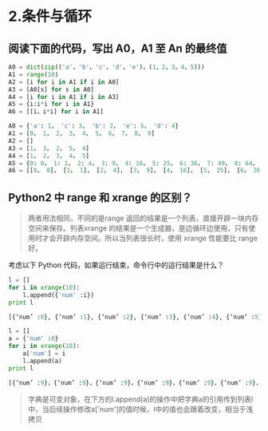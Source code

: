 # 2.条件与循环

## 阅读下面的代码，写出 A0，A1 至 An 的最终值

```python
A0 = dict(zip(('a'，'b'，'c'，'d'，'e')，(1，2，3，4，5)))
A1 = range(10)
A2 = [i for i in A1 if i in A0]
A3 = [A0[s] for s in A0]
A4 = [i for i in A1 if i in A3]
A5 = {i:i*i for i in A1}
A6 = [[i，i*i] for i in A1]
```

```python
A0 = {'a': 1， 'c': 3， 'b': 2， 'e': 5， 'd': 4}
A1 = [0， 1， 2， 3， 4， 5， 6， 7， 8， 9]
A2 = []
A3 = [1， 3， 2， 5， 4]
A4 = [1， 2， 3， 4， 5]
A5 = {0: 0， 1: 1， 2: 4， 3: 9， 4: 16， 5: 25， 6: 36， 7: 49， 8: 64， 9: 81}
A6 = [[0， 0]， [1， 1]， [2， 4]， [3， 9]， [4， 16]， [5， 25]， [6， 36]，[7， 49]，[8， 64] [9，81]]
```

##  Python2 中 range 和 xrange 的区别？

> 两者用法相同，不同的是range 返回的结果是一个列表，直接开辟一块内存空间来保存。列表xrange 的结果是一个生成器，是边循环边使用，只有使用时才会开辟内存空间。所以当列表很长时，使用 xrange 性能要比 range 好。

考虑以下 Python 代码，如果运行结束，命令行中的运行结果是什么？

```python
l = []
for i in xrange(10):
    l.append({'num' :i})
print l
```

```python
[{‘num’ :0}, {‘num’ :1}, {‘num’ :2}, {‘num’ :3}, {‘num’ :4}, {‘num’ :5}, {‘num’ :6}, {‘num’ :7}, {‘num’ :8}, {‘num’ :9}]
```

```python
l = []
a = {'num' :0}
for i in xrange(10):
    a['num'] = i
    l.append(a)
print l
```

```python
[{‘num’ :9}，{‘num’ :9}，{‘num’ :9}，{‘num’ :9}，{‘num’ :9}，{‘num’ :9}，{‘num’ :9}，{‘num’ :9}，{‘num’ :9}，{‘num’ :9}]
```

> 字典是可变对象，在下方的l.append\(a\)的操作中把字典a的引用传到列表l中，当后续操作修改a\['num'\]的值时候，l中的值也会跟着改变，相当于浅拷贝

